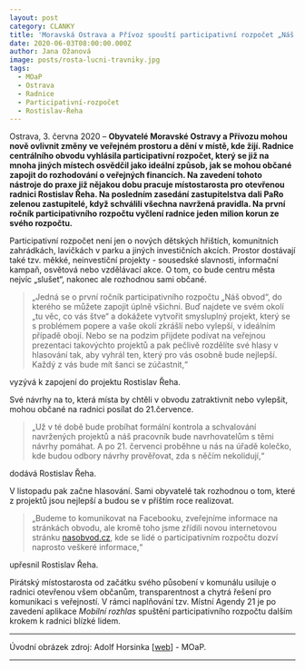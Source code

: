 ```yaml
---
layout: post
category: CLANKY
title: 'Moravská Ostrava a Přívoz spouští participativní rozpočet „Náš obvod“'
date: 2020-06-03T08:00:00.000Z
author: Jana Ožanová
image: posts/rosta-lucni-travniky.jpg
tags:
  - MOaP
  - Ostrava
  - Radnice
  - Participativní-rozpočet
  - Rostislav-Řeha
---
```


Ostrava, 3. června 2020 – **Obyvatelé Moravské Ostravy a Přívozu mohou nově ovlivnit změny ve veřejném prostoru a dění v místě, kde žijí. Radnice centrálního obvodu vyhlásila participativní rozpočet, který se již na mnoha jiných místech osvědčil jako ideální způsob, jak se mohou občané zapojit do rozhodování o veřejných financích. Na zavedení tohoto nástroje do praxe již nějakou dobu pracuje místostarosta pro otevřenou radnici Rostislav Řeha. Na posledním zasedání zastupitelstva dali PaRo zelenou zastupitelé, když schválili všechna navržená pravidla. Na první ročník participativního rozpočtu vyčlení radnice jeden milion korun ze svého rozpočtu.**

Participativní rozpočet není jen o nových dětských hřištích, komunitních zahrádkách, lavičkách v parku a jiných investičních akcích. Prostor dostávají také tzv. měkké, neinvestiční projekty - sousedské slavnosti, informační kampaň, osvětová nebo vzdělávací akce. O tom, co bude centru města nejvíc „slušet“, nakonec ale rozhodnou sami občané.

> „Jedná se o první ročník participativního rozpočtu „Náš obvod“, do kterého se můžete zapojit úplně všichni. Buď najdete ve svém okolí „tu věc, co vás štve“ a dokážete vytvořit smysluplný projekt, který se s problémem popere a vaše okolí zkrášlí nebo vylepší, v ideálním případě obojí. Nebo se na podzim přijdete podívat na veřejnou prezentaci takovýchto projektů a pak pečlivě rozdělíte své hlasy v hlasování tak, aby vyhrál ten, který pro vás osobně bude nejlepší. Každý z vás bude mít šanci se zúčastnit,“

vyzývá k zapojení do projektu Rostislav Řeha.

Své návrhy na to, která místa by chtěli v obvodu zatraktivnit nebo vylepšit, mohou občané na radnici posílat do 21.července.

> „Už v té době bude probíhat formální kontrola a schvalování navržených projektů a náš pracovník bude navrhovatelům s těmi návrhy pomáhat. A po 21. červenci proběhne u nás na úřadě kolečko, kde budou odbory návrhy prověřovat, zda s něčím nekolidují,“

dodává Rostislav Řeha.

V listopadu pak začne hlasování. Sami obyvatelé tak rozhodnou o tom, které z projektů jsou nejlepší a budou se v příštím roce realizovat.

> „Budeme to komunikovat na Facebooku, zveřejníme informace na stránkách obvodu, ale kromě toho jsme zřídili novou internetovou stránku [nasobvod.cz](https://nasobvod.cz/), kde se lidé o participativním rozpočtu dozví naprosto veškeré informace,“

upřesnil Rostislav Řeha.

Pirátský místostarosta od začátku svého působení v komunálu usiluje o radnici otevřenou všem občanům, transparentnost a chytrá řešení pro komunikaci s veřejností. V rámci naplňování tzv. Místní Agendy 21 je po zavedení aplikace *Mobilní rozhlas* spuštění participativního rozpočtu dalším krokem k radnici blízké lidem.

---

Úvodní obrázek zdroj: Adolf Horsinka \[[web](http://foto-horsinka.cz/)\] - MOaP.

- - -
